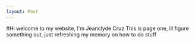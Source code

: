 ```yaml
---
layout: Post
---
```


#Hi welcome to my website, I'm Jeanclyde Cruz
This is page one, ill figure something out, just refreshing my memory on how to do stuff

